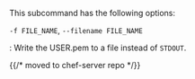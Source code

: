This subcommand has the following options:

`-f FILE_NAME`, `--filename FILE_NAME`

:   Write the USER.pem to a file instead of `STDOUT`.

{{/* moved to chef-server repo */}}
